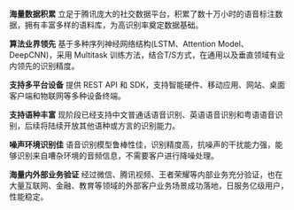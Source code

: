 

**海量数据积累**
立足于腾讯庞大的社交数据平台，积累了数十万小时的语音标注数据，拥有丰富多样的语料库，为高识别率奠定数据基础。

**算法业界领先**
基于多种序列神经网络结构(LSTM、Attention Model、DeepCNN)，采用 Multitask 训练方法，结合T/S方式，在通用以及垂直领域有业内领先的识别精度。

**支持多平台设备**
提供 REST API 和 SDK，支持智能硬件、移动应用、网站、桌面客户端和物联网等多种设备终端。

**支持语种丰富**
现阶段已经支持中文普通话语音识别、英语语音识别和粤语语音识别，后续将陆续开放其他语种或方言的识别能力。

**噪声环境识别佳**
语音识别模型鲁棒性佳，识别精度高，抗噪声的干扰能力强，能够识别来自嘈杂环境的音频信息，不需要客户进行降噪处理。

**海量内外部业务验证**
经过微信、腾讯视频、王者荣耀等内部业务充分验证，也在大量互联网、金融、教育等领域的外部客户业务场景成功落地，日服务亿级用户，性能稳定。
